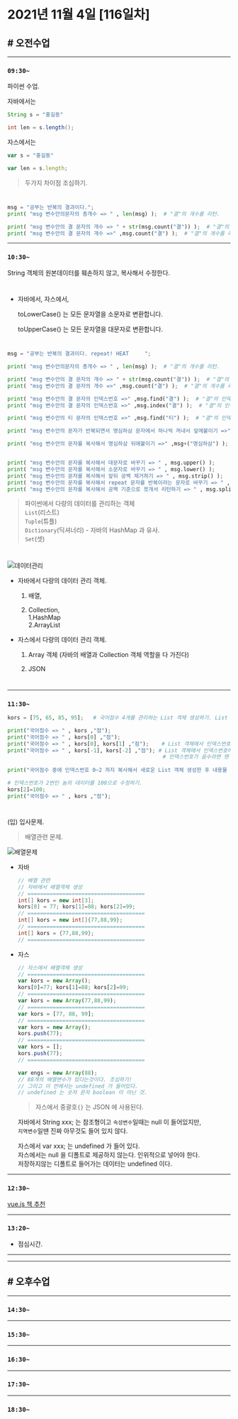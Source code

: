 # 2021년 11월 4일 [116일차]

## # 오전수업
----
### `09:30~`

파이썬 수업.   

자바에서는    
```java
String s = "홍길동"

int len = s.length();
```

자스에서는      
```javascript
var s = "홍길동"

var len = s.length;
```

> 두가지 차이점 조심하기.   

#

```python
msg = "공부는 반복의 결과이다.";
print( "msg 변수안의문자의 총개수 => " , len(msg) );  # "결"의 개수를 리턴.

print( "msg 변수안의 결 문자의 개수 => " + str(msg.count("결")) );  # "결"의 개수를 리턴.
print( "msg 변수안의 결 문자의 개수 =>" ,msg.count("결") );  # "결"의 개수를 리턴.
```

----
### `10:30~`

String 객체의 원본데이터를 훼손하지 않고, 복사해서 수정한다.  

#

- 자바에서, 자스에서,        

  toLowerCase() 는 모든 문자열을 소문자로 변환합니다.  

  toUpperCase() 는 모든 문자열을 대문자로 변환합니다.  

#


```python
msg = "공부는 반복의 결과이다. repeat! HEAT     ";

print( "msg 변수안의문자의 총개수 => " , len(msg) );  # "결"의 개수를 리턴.

print( "msg 변수안의 결 문자의 개수 => " + str(msg.count("결")) );  # "결"의 개수를 리턴.
print( "msg 변수안의 결 문자의 개수 =>" ,msg.count("결") );  # "결"의 개수를 리턴.

print( "msg 변수안의 결 문자의 인덱스번호 =>" ,msg.find("결") );  # "결"의 인덱스번호를 리턴.
print( "msg 변수안의 결 문자의 인덱스번호 =>" ,msg.index("결") );  # "결"의 인덱스번호를 리턴.

print( "msg 변수안의 티 문자의 인덱스번호 =>" ,msg.find("티") );  # "결"의 인덱스번호를 리턴. 없는 문자는 -1 리턴.

print( "msg 변수안의 문자가 반복되면서 명심하삼 문자에서 하나씩 꺼내서 앞에붙이기 =>" ,msg.join("명심하삼") );  

print( "msg 변수안의 문자를 복사해서 명심하삼 뒤에붙이기 =>" ,msg+("명심하삼") );  


print( "msg 변수안의 문자를 복사해서 대문자로 바꾸기 => " , msg.upper() );
print( "msg 변수안의 문자를 복사해서 소문자로 바꾸기 => " , msg.lower() );
print( "msg 변수안의 문자를 복사해서 앞뒤 공백 제거하기 => " , msg.strip() );
print( "msg 변수안의 문자를 복사해서 repeat 문자를 반복이라는 문자로 바꾸기 => " , msg.replace("repeat", "반복") );
print( "msg 변수안의 문자를 복사해서 공백 기준으로 쪼개서 리턴하기 => " , msg.split(" ") );  # split 리턴값은 List(리스트) 이다.  
```
> 파이썬에서 다량의 데이터를 관리하는 객체  
> `List`(리스트)  
> `Tuple`(튜플)  
> `Dictionary`(딕셔너리) - 자바의 HashMap 과 유사.    
> `Set`(셋)   

#

![데이터관리](https://github.com/SungWoo0315/study-repository/blob/main/image-save/20211104%201104_python_%EB%8D%B0%EC%9D%B4%ED%84%B0%EA%B4%80%EB%A6%AC.png)     

- 자바에서 다량의 데이터 관리 객체.   

  1. 배열,    

  2. Collection,    
    1.HashMap  
    2.ArrayList         



- 자스에서 다량의 데이터 관리 객체.  

  1. Array 객체 (자바의 배열과 Collection 객체 역할을 다 가진다)   

  2. JSON   

#


----
### `11:30~`

```python
kors = [75, 65, 85, 95];   # 국어점수 4개를 관리하는 List 객체 생성하기. List 객체는 자스의 Array 객체와 비슷함.    

print("국어점수 => " , kors ,"점");     
print("국어점수 => " , kors[0] ,"점");  
print("국어점수 => " , kors[0], kors[1] ,"점");    # List 객체에서 인덱스번호에 해당하는 데이터 출력하기
print("국어점수 => " , kors[-1], kors[-2] ,"점"); # List 객체에서 인덱스번호에 해당하는 데이터 출력하기
                                                 # 인덱스번호가 음수라면 맨 위에서 시작한다.   
    
print("국어점수 중에 인덱스번호 0~2 까지 복사해서 새로운 List 객체 생성한 후 내용물 출력하기 => " , kors[0:3] );

# 인덱스번호가 2번인 놈의 데이터를 100으로 수정하기.   
kors[2]=100;
print("국어점수 => " , kors ,"점");     
```

#

(입) 입사문제.   
> 배열관련 문제.     

![배열문제](https://github.com/SungWoo0315/study-repository/blob/main/image-save/20211104%201158_%EB%B0%B0%EC%97%B4%EA%B4%80%EB%A0%A8%20%EB%AC%B8%EC%A0%9C.png)       

- 자바 
  ```java
  // 배열 관련  
  // 자바에서 배열객체 생성   
  // =====================================
  int[] kors = new int[3];
  kors[0] = 77; kors[1]=88; kors[2]=99;
  // =====================================
  int[] kors = new int[]{77,88,99};
  // =====================================
  int[] kors = {77,88,99};
  // =====================================
  ```

- 자스 
  ```javascript
  // 자스에서 배열객체 생성  
  // =====================================
  var kors = new Array();
  kors[0]=77; kors[1]=88; kors[2]=99;
  // =====================================
  var kors = new Array(77,88,99);
  // =====================================
  var kors = [77, 88, 99];
  // =====================================
  var kors = new Array(); 
  kors.push(77);
  // =====================================
  var kors = [];
  kors.push(77);
  // =====================================

  var engs = new Array(88);   
  // 88개의 배열변수가 있다는것이다. 조심하기!
  // 그리고 이 안에서는 undefined 가 들어있다.  
  // undefined 는 숫자 문자 boolean 이 아닌 것.  

  ```
  > 자스에서 중괄호`{}` 는 JSON 에 사용된다.   


  자바에서 String xxx; 는 참조형이고 `속성변수`일때는 null 이 들어있지만,  
  `지역변수`일땐 진짜 아무것도 들어 있지 않다.     

  자스에서 var xxx; 는 undefined 가 들어 있다.     
  자스에서는 null 을 디폴트로 제공하지 않는다. 인위적으로 넣어야 한다.   
  저장하지않는 디폴트로 들어가는 데이터는 undefined 이다.  

----
### `12:30~`

[vue.js 책 추천](http://www.yes24.com/Product/Goods/58206961?OzSrank=1)     







----
### `13:20~`

  - 점심시간.

---
---

## # 오후수업

---
### `14:30~`










---
### `15:30~`









----
### `16:30~`








----
### `17:30~`








----
### `18:30~`
